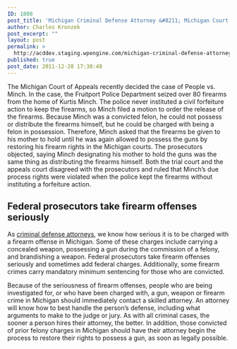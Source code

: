 ```yaml
---
ID: 1808
post_title: 'Michigan Criminal Defense Attorney &#8211; Michigan Court of Appeals Upholds Second Amendment Constitutional Rights'
author: Charles Kronzek
post_excerpt: ""
layout: post
permalink: >
  http://acddev.staging.wpengine.com/michigan-criminal-defense-attorney-michigan-court-of-appeals-upholds-second-amendment-constitutional-rights.html
published: true
post_date: 2011-12-28 17:30:48
---
```

The Michigan Court of Appeals recently decided the case of People vs. Minch. In the case, the Fruitport Police Department seized over 80 firearms from the home of Kurtis Minch. The police never instituted a civil forfeiture action to keep the firearms, so Minch filed a motion to order the release of the firearms. Because Minch was a convicted felon, he could not possess or distribute the firearms himself, but he could be charged with being a felon in possession. Therefore, Minch asked that the firearms be given to his mother to hold until he was again allowed to possess the guns by restoring his firearm rights in the Michigan courts. The prosecutors objected, saying Minch designating his mother to hold the guns was the same thing as distributing the firearms himself. Both the trial court and the appeals court disagreed with the prosecutors and ruled that Minch’s due process rights were violated when the police kept the firearms without instituting a forfeiture action.


<h2>Federal prosecutors take firearm offenses seriously</h2>

As <a title="Michigan Criminal Defense Attorneys" href="http://acddev.staging.wpengine.com/trial-attorneys.html">criminal defense attorneys</a>, we know how serious it is to be charged with a firearm offense in Michigan. Some of these charges include carrying a concealed weapon, possessing a gun during the commission of a felony, and brandishing a weapon. Federal prosecutors take firearm offenses seriously and sometimes add federal charges. Additionally, some firearm crimes carry mandatory minimum sentencing for those who are convicted.

Because of the seriousness of firearm offenses, people who are being investigated for, or who have been charged with, a gun, weapon or firearm crime in Michigan should immediately contact a skilled attorney. An attorney will know how to best handle the person’s defense, including what arguments to make to the judge or jury. As with all criminal cases, the sooner a person hires their attorney, the better. In addition, those convicted of prior felony charges in Michigan should have their attorney begin the process to restore their rights to possess a gun, as soon as legally possible.